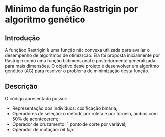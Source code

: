 # Mínimo da função Rastrigin por algoritmo genético

## Introdução
A funçãoo Rastrigin ́e uma função não convexa utilizada para avaliar o desempenho de algoritmos de otimização. Ela foi proposta inicialmente por Rastrigin como uma função bidimensional e posteriormente generalizada para mais dimensões. O objetivo deste projeto é desenvolver um algoritmo genético (AG) para resolver o problema de minimização desta função.

## Descrição
O código apresentado possui:
- Representação dos indivíduos: codificação binária;
- Operadores de seleção: o método por roleta e por torneio, ambos com 50% de acontecerem;
- Operador de cruzamento: 1 ponto de corte por variável;
- Operador de mutação: *bit flip*.
